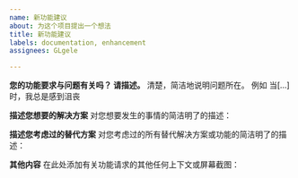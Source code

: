 ```yaml
---
name: 新功能建议
about: 为这个项目提出一个想法
title: 新功能建议
labels: documentation, enhancement
assignees: GLgele

---
```


**您的功能要求与问题有关吗？ 请描述。**
清楚，简洁地说明问题所在。 例如 当[...]时，我总是感到沮丧

**描述您想要的解决方案**
对您想要发生的事情的简洁明了的描述：

**描述您考虑过的替代方案**
对您考虑过的所有替代解决方案或功能的简洁明了的描述：

**其他内容**
在此处添加有关功能请求的其他任何上下文或屏幕截图：
